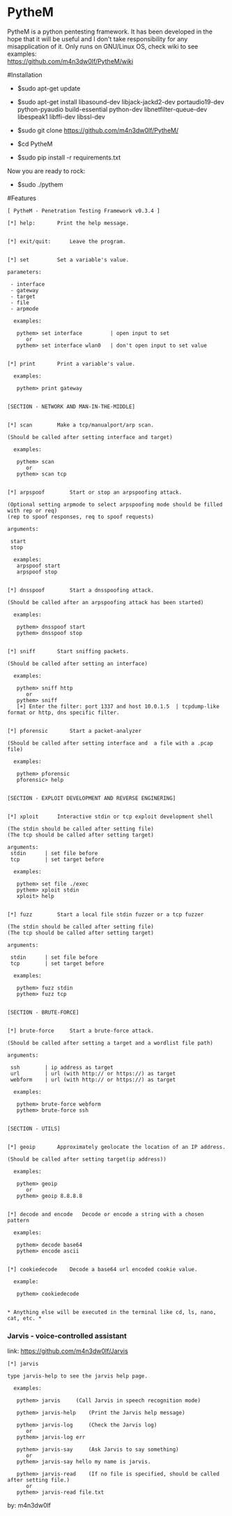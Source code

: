 # PytheM

PytheM is a python pentesting framework. It has been developed in the hope that it will be useful and I don't take responsibility for any misapplication of it. Only runs on GNU/Linux OS, check wiki to see examples:<br/> https://github.com/m4n3dw0lf/PytheM/wiki<br/> 

#Installation

- $sudo apt-get update

- $sudo apt-get install libasound-dev libjack-jackd2-dev portaudio19-dev python-pyaudio build-essential python-dev libnetfilter-queue-dev libespeak1 libffi-dev libssl-dev

- $sudo git clone https://github.com/m4n3dw0lf/PytheM/

- $cd PytheM

- $sudo pip install -r requirements.txt 

Now you are ready to rock:<br /> 
- $sudo ./pythem

#Features
```
[ PytheM - Penetration Testing Framework v0.3.4 ]

[*] help:		Print the help message.


[*] exit/quit:		Leave the program.


[*] set			Set a variable's value.

parameters:

 - interface
 - gateway
 - target
 - file
 - arpmode

  examples:

   pythem> set interface         | open input to set
	  or
   pythem> set interface wlan0   | don't open input to set value


[*] print		Print a variable's value.

  examples:

   pythem> print gateway


[SECTION - NETWORK AND MAN-IN-THE-MIDDLE]


[*] scan		Make a tcp/manualport/arp scan.

(Should be called after setting interface and target)

  examples:

   pythem> scan
	  or
   pythem> scan tcp


[*] arpspoof		Start or stop an arpspoofing attack.

(Optional setting arpmode to select arpspoofing mode should be filled with rep or req) 
(rep to spoof responses, req to spoof requests)

arguments:

 start
 stop

  examples:
   arpspoof start
   arpspoof stop


[*] dnsspoof		Start a dnsspoofing attack.

(Should be called after an arpspoofing attack has been started)

  examples:

   pythem> dnsspoof start
   pythem> dnsspoof stop


[*] sniff		Start sniffing packets.

(Should be called after setting an interface)

  examples:

   pythem> sniff http
	  or
   pythem> sniff
   [+] Enter the filter: port 1337 and host 10.0.1.5  | tcpdump-like format or http, dns specific filter.


[*] pforensic		Start a packet-analyzer

(Should be called after setting interface and  a file with a .pcap file)

  examples:

   pythem> pforensic
   pforensic> help


[SECTION - EXPLOIT DEVELOPMENT AND REVERSE ENGINERING]


[*] xploit		Interactive stdin or tcp exploit development shell

(The stdin should be called after setting file)
(The tcp should be called after setting target)

arguments:
 stdin		| set file before
 tcp		| set target before
 
  examples:

   pythem> set file ./exec
   pythem> xploit stdin
   xploit> help


[*] fuzz		Start a local file stdin fuzzer or a tcp fuzzer

(The stdin should be called after setting file)
(The tcp should be called after setting target)

arguments:

 stdin		| set file before
 tcp		| set target before

  examples:

   pythem> fuzz stdin
   pythem> fuzz tcp


[SECTION - BRUTE-FORCE]


[*] brute-force		Start a brute-force attack.

(Should be called after setting a target and a wordlist file path)

arguments:

 ssh		| ip address as target
 url		| url (with http:// or https://) as target
 webform	| url (with http:// or https://) as target

  examples:

   pythem> brute-force webform
   pythem> brute-force ssh


[SECTION - UTILS]


[*] geoip		Approximately geolocate the location of an IP address.

(Should be called after setting target(ip address))

  examples:

   pythem> geoip
	  or
   pythem> geoip 8.8.8.8


[*] decode and encode	Decode or encode a string with a chosen pattern

  examples:

   pythem> decode base64
   pythem> encode ascii


[*] cookiedecode	Decode a base64 url encoded cookie value.

  example:

   pythem> cookiedecode


* Anything else will be executed in the terminal like cd, ls, nano, cat, etc. *
```
### Jarvis - voice-controlled assistant
link: https://github.com/m4n3dw0lf/Jarvis
```
[*] jarvis

type jarvis-help to see the jarvis help page.

  examples:

   pythem> jarvis	  (Call Jarvis in speech recognition mode)

   pythem> jarvis-help    (Print the Jarvis help message)

   pythem> jarvis-log     (Check the Jarvis log)
	  or
   pythem> jarvis-log err

   pythem> jarvis-say     (Ask Jarvis to say something)
	  or
   pythem> jarvis-say hello my name is jarvis.

   pythem> jarvis-read 	  (If no file is specified, should be called after setting file.)
   	  or
   pythem> jarvis-read file.txt

```
by: m4n3dw0lf<br/>
